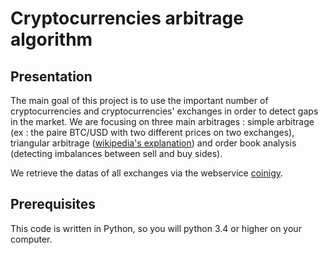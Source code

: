 # Cryptocurrencies arbitrage algorithm

## Presentation

The main goal of this project is to use the important number of cryptocurrencies and cryptocurrencies' exchanges in order to detect gaps in the market.
We are focusing on three main arbitrages : simple arbitrage (ex : the paire BTC/USD with two different prices on two exchanges), triangular arbitrage ([wikipedia's explanation](https://en.wikipedia.org/wiki/Triangular_arbitrage)) and order book analysis (detecting imbalances between sell and buy sides).

We retrieve the datas of all exchanges via the webservice [coinigy](https://www.coinigy.com/).


## Prerequisites

This code is written in Python, so you will python 3.4 or higher on your computer. 
